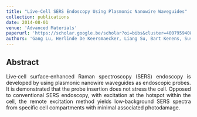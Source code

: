 ```yaml
---
title: "Live‐Cell SERS Endoscopy Using Plasmonic Nanowire Waveguides"
collection: publications
date: 2014-08-01
venue: 'Advanced Materials'
paperurl: 'https://scholar.google.be/scholar?oi=bibs&cluster=4007959408368814304&btnI=1&hl=en'
authors: 'Gang Lu, Herlinde De Keersmaecker, Liang Su, Bart Kenens, Susana Rocha, Eduard Fron, Chang Chen, Pol Van Dorpe, Hideaki Mizuno, Johan Hofkens, James A. Hutchison, Hiroshi Uji‐i'
---
```


<h2> Abstract </h2>
<p align= "justify">
Live‐cell surface‐enhanced Raman spectroscopy (SERS) endoscopy is developed by using plasmonic nanowire waveguides as endoscopic probes. It is demonstrated that the probe insertion does not stress the cell. Opposed to conventional SERS endoscopy, with excitation at the hotspot within the cell, the remote excitation method yields low‐background SERS spectra from specific cell compartments with minimal associated photodamage.
